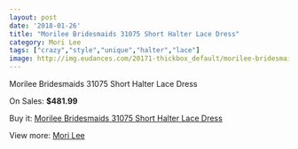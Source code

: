 ```yaml
---
layout: post
date: '2018-01-26'
title: "Morilee Bridesmaids 31075 Short Halter Lace Dress"
category: Mori Lee
tags: ["crazy","style","unique","halter","lace"]
image: http://img.eudances.com/20171-thickbox_default/morilee-bridesmaids-31075-short-halter-lace-dress.jpg
---
```

Morilee Bridesmaids 31075 Short Halter Lace Dress

On Sales: **$481.99**
<a href="https://www.eudances.com/en/mori-lee/6042-morilee-bridesmaids-31075-short-halter-lace-dress.html"><amp-img layout="responsive" width="600" height="600" src="//img.eudances.com/20171-thickbox_default/morilee-bridesmaids-31075-short-halter-lace-dress.jpg" alt="Morilee Bridesmaids 31075 Short Halter Lace Dress 0" /></a>
<a href="https://www.eudances.com/en/mori-lee/6042-morilee-bridesmaids-31075-short-halter-lace-dress.html"><amp-img layout="responsive" width="600" height="600" src="//img.eudances.com/20173-thickbox_default/morilee-bridesmaids-31075-short-halter-lace-dress.jpg" alt="Morilee Bridesmaids 31075 Short Halter Lace Dress 1" /></a>
<a href="https://www.eudances.com/en/mori-lee/6042-morilee-bridesmaids-31075-short-halter-lace-dress.html"><amp-img layout="responsive" width="600" height="600" src="//img.eudances.com/20172-thickbox_default/morilee-bridesmaids-31075-short-halter-lace-dress.jpg" alt="Morilee Bridesmaids 31075 Short Halter Lace Dress 2" /></a>

Buy it: [Morilee Bridesmaids 31075 Short Halter Lace Dress](https://www.eudances.com/en/mori-lee/6042-morilee-bridesmaids-31075-short-halter-lace-dress.html "Morilee Bridesmaids 31075 Short Halter Lace Dress")

View more: [Mori Lee](https://www.eudances.com/en/65-mori-lee "Mori Lee")